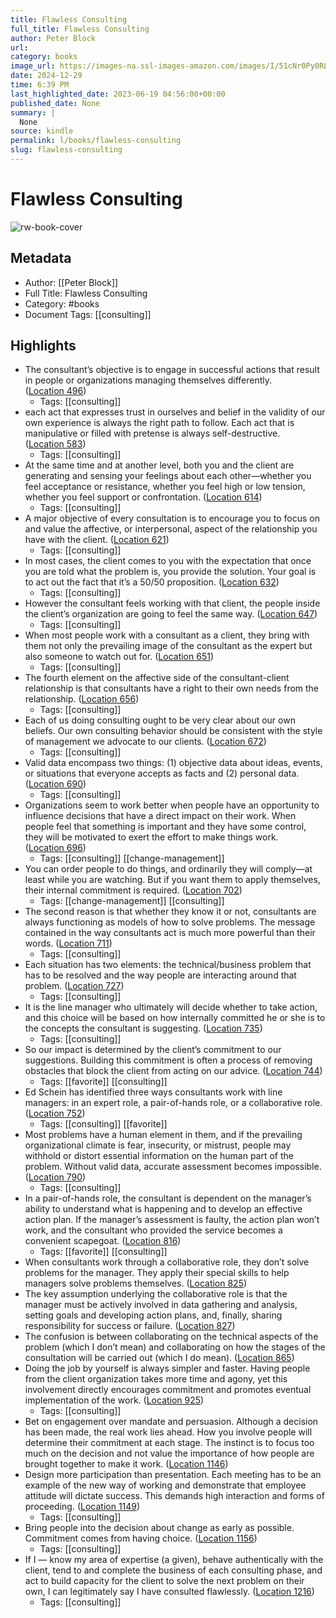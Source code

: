 ```yaml
---
title: Flawless Consulting
full_title: Flawless Consulting
author: Peter Block
url: 
category: books
image_url: https://images-na.ssl-images-amazon.com/images/I/51cNr0Py0RL._SL200_.jpg
date: 2024-12-29
time: 6:39 PM
last_highlighted_date: 2023-06-19 04:56:00+00:00
published_date: None
summary: |
  None
source: kindle
permalink: l/books/flawless-consulting
slug: flawless-consulting
---
```

# Flawless Consulting

![rw-book-cover](https://images-na.ssl-images-amazon.com/images/I/51cNr0Py0RL._SL200_.jpg)

## Metadata
- Author: [[Peter Block]]
- Full Title: Flawless Consulting
- Category: #books
- Document Tags: [[consulting]]

## Highlights
- The consultant’s objective is to engage in successful actions that result in people or organizations managing themselves differently. ([Location 496](https://readwise.io/to_kindle?action=open&asin=B007MCRO4Y&location=496))
    - Tags: [[consulting]] 
- each act that expresses trust in ourselves and belief in the validity of our own experience is always the right path to follow. Each act that is manipulative or filled with pretense is always self-destructive. ([Location 583](https://readwise.io/to_kindle?action=open&asin=B007MCRO4Y&location=583))
    - Tags: [[consulting]] 
- At the same time and at another level, both you and the client are generating and sensing your feelings about each other—whether you feel acceptance or resistance, whether you feel high or low tension, whether you feel support or confrontation. ([Location 614](https://readwise.io/to_kindle?action=open&asin=B007MCRO4Y&location=614))
    - Tags: [[consulting]] 
- A major objective of every consultation is to encourage you to focus on and value the affective, or interpersonal, aspect of the relationship you have with the client. ([Location 621](https://readwise.io/to_kindle?action=open&asin=B007MCRO4Y&location=621))
    - Tags: [[consulting]] 
- In most cases, the client comes to you with the expectation that once you are told what the problem is, you provide the solution. Your goal is to act out the fact that it’s a 50/50 proposition. ([Location 632](https://readwise.io/to_kindle?action=open&asin=B007MCRO4Y&location=632))
    - Tags: [[consulting]] 
- However the consultant feels working with that client, the people inside the client’s organization are going to feel the same way. ([Location 647](https://readwise.io/to_kindle?action=open&asin=B007MCRO4Y&location=647))
    - Tags: [[consulting]] 
- When most people work with a consultant as a client, they bring with them not only the prevailing image of the consultant as the expert but also someone to watch out for. ([Location 651](https://readwise.io/to_kindle?action=open&asin=B007MCRO4Y&location=651))
    - Tags: [[consulting]] 
- The fourth element on the affective side of the consultant-client relationship is that consultants have a right to their own needs from the relationship. ([Location 656](https://readwise.io/to_kindle?action=open&asin=B007MCRO4Y&location=656))
    - Tags: [[consulting]] 
- Each of us doing consulting ought to be very clear about our own beliefs. Our own consulting behavior should be consistent with the style of management we advocate to our clients. ([Location 672](https://readwise.io/to_kindle?action=open&asin=B007MCRO4Y&location=672))
    - Tags: [[consulting]] 
- Valid data encompass two things: (1) objective data about ideas, events, or situations that everyone accepts as facts and (2) personal data. ([Location 690](https://readwise.io/to_kindle?action=open&asin=B007MCRO4Y&location=690))
    - Tags: [[consulting]] 
- Organizations seem to work better when people have an opportunity to influence decisions that have a direct impact on their work. When people feel that something is important and they have some control, they will be motivated to exert the effort to make things work. ([Location 696](https://readwise.io/to_kindle?action=open&asin=B007MCRO4Y&location=696))
    - Tags: [[consulting]] [[change-management]] 
- You can order people to do things, and ordinarily they will comply—at least while you are watching. But if you want them to apply themselves, their internal commitment is required. ([Location 702](https://readwise.io/to_kindle?action=open&asin=B007MCRO4Y&location=702))
    - Tags: [[change-management]] [[consulting]] 
- The second reason is that whether they know it or not, consultants are always functioning as models of how to solve problems. The message contained in the way consultants act is much more powerful than their words. ([Location 711](https://readwise.io/to_kindle?action=open&asin=B007MCRO4Y&location=711))
    - Tags: [[consulting]] 
- Each situation has two elements: the technical/business problem that has to be resolved and the way people are interacting around that problem. ([Location 727](https://readwise.io/to_kindle?action=open&asin=B007MCRO4Y&location=727))
    - Tags: [[consulting]] 
- It is the line manager who ultimately will decide whether to take action, and this choice will be based on how internally committed he or she is to the concepts the consultant is suggesting. ([Location 735](https://readwise.io/to_kindle?action=open&asin=B007MCRO4Y&location=735))
    - Tags: [[consulting]] 
- So our impact is determined by the client’s commitment to our suggestions. Building this commitment is often a process of removing obstacles that block the client from acting on our advice. ([Location 744](https://readwise.io/to_kindle?action=open&asin=B007MCRO4Y&location=744))
    - Tags: [[favorite]] [[consulting]] 
- Ed Schein has identified three ways consultants work with line managers: in an expert role, a pair-of-hands role, or a collaborative role. ([Location 752](https://readwise.io/to_kindle?action=open&asin=B007MCRO4Y&location=752))
    - Tags: [[consulting]] [[favorite]] 
- Most problems have a human element in them, and if the prevailing organizational climate is fear, insecurity, or mistrust, people may withhold or distort essential information on the human part of the problem. Without valid data, accurate assessment becomes impossible. ([Location 790](https://readwise.io/to_kindle?action=open&asin=B007MCRO4Y&location=790))
    - Tags: [[consulting]] 
- In a pair-of-hands role, the consultant is dependent on the manager’s ability to understand what is happening and to develop an effective action plan. If the manager’s assessment is faulty, the action plan won’t work, and the consultant who provided the service becomes a convenient scapegoat. ([Location 816](https://readwise.io/to_kindle?action=open&asin=B007MCRO4Y&location=816))
    - Tags: [[favorite]] [[consulting]] 
- When consultants work through a collaborative role, they don’t solve problems for the manager. They apply their special skills to help managers solve problems themselves. ([Location 825](https://readwise.io/to_kindle?action=open&asin=B007MCRO4Y&location=825))
- The key assumption underlying the collaborative role is that the manager must be actively involved in data gathering and analysis, setting goals and developing action plans, and, finally, sharing responsibility for success or failure. ([Location 827](https://readwise.io/to_kindle?action=open&asin=B007MCRO4Y&location=827))
- The confusion is between collaborating on the technical aspects of the problem (which I don’t mean) and collaborating on how the stages of the consultation will be carried out (which I do mean). ([Location 865](https://readwise.io/to_kindle?action=open&asin=B007MCRO4Y&location=865))
- Doing the job by yourself is always simpler and faster. Having people from the client organization takes more time and agony, yet this involvement directly encourages commitment and promotes eventual implementation of the work. ([Location 925](https://readwise.io/to_kindle?action=open&asin=B007MCRO4Y&location=925))
    - Tags: [[consulting]] 
- Bet on engagement over mandate and persuasion. Although a decision has been made, the real work lies ahead. How you involve people will determine their commitment at each stage. The instinct is to focus too much on the decision and not value the importance of how people are brought together to make it work. ([Location 1146](https://readwise.io/to_kindle?action=open&asin=B007MCRO4Y&location=1146))
- Design more participation than presentation. Each meeting has to be an example of the new way of working and demonstrate that employee attitude will dictate success. This demands high interaction and forms of proceeding. ([Location 1149](https://readwise.io/to_kindle?action=open&asin=B007MCRO4Y&location=1149))
    - Tags: [[consulting]] 
- Bring people into the decision about change as early as possible. Commitment comes from having choice. ([Location 1156](https://readwise.io/to_kindle?action=open&asin=B007MCRO4Y&location=1156))
    - Tags: [[consulting]] 
- If I — know my area of expertise (a given), behave authentically with the client, tend to and complete the business of each consulting phase, and act to build capacity for the client to solve the next problem on their own, I can legitimately say I have consulted flawlessly. ([Location 1216](https://readwise.io/to_kindle?action=open&asin=B007MCRO4Y&location=1216))
    - Tags: [[consulting]] 


